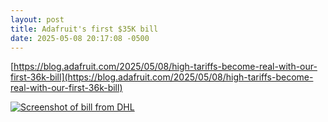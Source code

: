 ```yaml
---
layout: post
title: Adafruit's first $35K bill
date: 2025-05-08 20:17:08 -0500
---
```


[https://blog.adafruit.com/2025/05/08/high-tariffs-become-real-with-our-first-36k-bill](https://blog.adafruit.com/2025/05/08/high-tariffs-become-real-with-our-first-36k-bill)

[![Screenshot of bill from DHL](https://cdn-blog.adafruit.com/uploads/2025/05/36k-adafruit.jpg "Screenshot of bill from DHL")](https://blog.adafruit.com/2025/05/08/high-tariffs-become-real-with-our-first-36k-bill)
